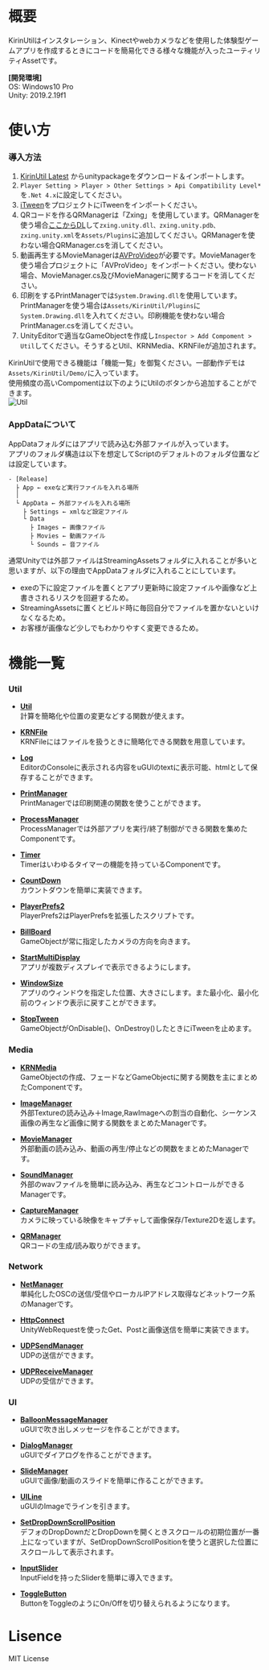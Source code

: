 # 概要
KirinUtilはインスタレーション、Kinectやwebカメラなどを使用した体験型ゲームアプリを作成するときにコードを簡易化できる様々な機能が入ったユーティリティAssetです。  
  
<b>[開発環境]</b>  
OS: Windows10 Pro  
Unity: 2019.2.19f1

# 使い方
### 導入方法
1. [KirinUtil Latest](https://github.com/mizutanikirin/KirinUtil/releases/tag/Latest) からunitypackageをダウンロード＆インポートします。
2. `Player Setting > Player > Other Settings > Api Compatibility Level*`を`.Net 4.x`に設定してください。
3. [iTween](https://assetstore.unity.com/packages/tools/animation/itween-84)をプロジェクトにiTweenをインポートください。
4. QRコードを作るQRManagerは「Zxing」を使用しています。QRManagerを使う場合[ここからDL](https://github.com/micjahn/ZXing.Net/releases)して`zxing.unity.dll、zxing.unity.pdb、zxing.unity.xml`を`Assets/Plugins`に追加してください。QRManagerを使わない場合QRManager.csを消してください。
5. 動画再生するMovieManagerは[AVProVideo](https://assetstore.unity.com/packages/tools/video/avpro-video-56355)が必要です。MovieManagerを使う場合プロジェクトに「AVProVideo」をインポートください。使わない場合、MovieManager.cs及びMovieManagerに関するコードを消してください。
6. 印刷をするPrintManagerでは`System.Drawing.dll`を使用しています。PrintManagerを使う場合は`Assets/KirinUtil/Plugins`に`System.Drawing.dll`を入れてください。印刷機能を使わない場合PrintManager.csを消してください。
7. UnityEditorで適当なGameObjectを作成し`Inspector > Add Compoment > Util`してください。そうするとUtil、KRNMedia、KRNFileが追加されます。

KirinUtilで使用できる機能は「機能一覧」を御覧ください。一部動作デモは`Assets/KirinUtil/Demo/`に入っています。  
使用頻度の高いCompomentは以下のようにUtilのボタンから追加することができます。  
![Util](https://user-images.githubusercontent.com/4795806/78106744-fff84600-742e-11ea-906d-96da81bdd02a.png)

### AppDataについて
AppDataフォルダにはアプリで読み込む外部ファイルが入っています。  
アプリのフォルダ構造は以下を想定してScriptのデフォルトのフォルダ位置などは設定しています。  
```
- [Release]
  ├ App ← exeなど実行ファイルを入れる場所
  │   
  └ AppData ← 外部ファイルを入れる場所
    ├ Settings ← xmlなど設定ファイル
    └ Data
      ├ Images ← 画像ファイル
      ├ Movies ← 動画ファイル
      └ Sounds ← 音ファイル
```

通常Unityでは外部ファイルはStreamingAssetsフォルダに入れることが多いと思いますが、以下の理由でAppDataフォルダに入れることにしています。
- exeの下に設定ファイルを置くとアプリ更新時に設定ファイルや画像など上書きされるリスクを回避するため。
- StreamingAssetsに置くとビルド時に毎回自分でファイルを置かないといけなくなるため。
- お客様が画像など少しでもわかりやすく変更できるため。
		
# 機能一覧
### Util
- <b>[Util](https://github.com/mizutanikirin/KirinUtil/wiki/Util)</b>  
  計算を簡略化や位置の変更などする関数が使えます。  
  
- <b>[KRNFile](https://github.com/mizutanikirin/KirinUtil/wiki/KRNFile)</b>  
  KRNFileにはファイルを扱うときに簡略化できる関数を用意しています。  
  
- <b>[Log](https://github.com/mizutanikirin/KirinUtil/wiki/Log)</b>  
  EditorのConsoleに表示される内容をuGUIのtextに表示可能、htmlとして保存することができます。  

- <b>[PrintManager](https://github.com/mizutanikirin/KirinUtil/wiki/PrintManager)</b>  
  PrintManagerでは印刷関連の関数を使うことができます。  
  
- <b>[ProcessManager](https://github.com/mizutanikirin/KirinUtil/wiki/ProcessManager)</b>  
  ProcessManagerでは外部アプリを実行/終了制御ができる関数を集めたComponentです。  
  
- <b>[Timer](https://github.com/mizutanikirin/KirinUtil/wiki/Timer)</b>  
  Timerはいわゆるタイマーの機能を持っているComponentです。  
  
- <b>[CountDown](https://github.com/mizutanikirin/KirinUtil/wiki/CountDown)</b>  
  カウントダウンを簡単に実装できます。  
  
- <b>[PlayerPrefs2](https://github.com/mizutanikirin/KirinUtil/wiki/PlayerPrefs2)</b>  
  PlayerPrefs2はPlayerPrefsを拡張したスクリプトです。  
  
- <b>[BillBoard](https://github.com/mizutanikirin/KirinUtil/wiki/BillBoard)</b>  
  GameObjectが常に指定したカメラの方向を向きます。  
  
- <b>[StartMultiDisplay](https://github.com/mizutanikirin/KirinUtil/wiki/StartMultiDisplay)</b>  
  アプリが複数ディスプレイで表示できるようにします。
  
- <b>[WindowSize](https://github.com/mizutanikirin/KirinUtil/wiki/WindowSize)</b>  
  アプリのウィンドウを指定した位置、大きさにします。また最小化、最小化前のウィンドウ表示に戻すことができます。  
  
- <b>[StopTween](https://github.com/mizutanikirin/KirinUtil/wiki/StopTween)</b>  
  GameObjectがOnDisable()、OnDestroy()したときにiTweenを止めます。
### Media
- <b>[KRNMedia](https://github.com/mizutanikirin/KirinUtil/wiki/KRNMedia)</b>  
  GameObjectの作成、フェードなどGameObjectに関する関数を主にまとめたComponentです。  
  
- <b>[ImageManager](https://github.com/mizutanikirin/KirinUtil/wiki/ImageManager)</b>  
  外部Textureの読み込み＋Image,RawImageへの割当の自動化、シーケンス画像の再生など画像に関する関数をまとめたManagerです。
  
- <b>[MovieManager](https://github.com/mizutanikirin/KirinUtil/wiki/MovieManager)</b>  
  外部動画の読み込み、動画の再生/停止などの関数をまとめたManagerです。
  
- <b>[SoundManager](https://github.com/mizutanikirin/KirinUtil/wiki/SoundManager)</b>  
  外部のwavファイルを簡単に読み込み、再生などコントロールができるManagerです。
  
- <b>[CaptureManager](https://github.com/mizutanikirin/KirinUtil/wiki/CaptureManager)</b>  
  カメラに映っている映像をキャプチャして画像保存/Texture2Dを返します。
  
- <b>[QRManager](https://github.com/mizutanikirin/KirinUtil/wiki/QRManager)</b>  
  QRコードの生成/読み取りができます。  
  
### Network
- <b>[NetManager](https://github.com/mizutanikirin/KirinUtil/wiki/NetManager)</b>  
  単純化したOSCの送信/受信やローカルIPアドレス取得などネットワーク系のManagerです。  
  
- <b>[HttpConnect](https://github.com/mizutanikirin/KirinUtil/wiki/HttpConnect)</b>  
  UnityWebRequestを使ったGet、Postと画像送信を簡単に実装できます。  
  
- <b>[UDPSendManager](https://github.com/mizutanikirin/KirinUtil/wiki/UDPSendManager)</b>  
  UDPの送信ができます。
  
- <b>[UDPReceiveManager](https://github.com/mizutanikirin/KirinUtil/wiki/UDPReceiveManager)</b>  
  UDPの受信ができます。
  
### UI
- <b>[BalloonMessageManager](https://github.com/mizutanikirin/KirinUtil/wiki/BalloonMessageManager)</b>  
  uGUIで吹き出しメッセージを作ることができます。  
  
- <b>[DialogManager](https://github.com/mizutanikirin/KirinUtil/wiki/DialogManager)</b>  
  uGUIでダイアログを作ることができます。  
  
- <b>[SlideManager](https://github.com/mizutanikirin/KirinUtil/wiki/SlideManager)</b>  
  uGUIで画像/動画のスライドを簡単に作ることができます。  
  
- <b>[UILine](https://github.com/mizutanikirin/KirinUtil/wiki/UILine)</b>  
  uGUIのImageでラインを引きます。
  
- <b>[SetDropDownScrollPosition](https://github.com/mizutanikirin/KirinUtil/wiki/SetDropDownScrollPosition)</b>  
  デフォのDropDownだとDropDownを開くときスクロールの初期位置が一番上になっていますが、SetDropDownScrollPositionを使うと選択した位置にスクロールして表示されます。  

- <b>[InputSlider](https://github.com/mizutanikirin/KirinUtil/wiki/InputSlider)</b>  
  InputFieldを持ったSliderを簡単に導入できます。
  
- <b>[ToggleButton](https://github.com/mizutanikirin/KirinUtil/wiki/ToggleButton)</b>  
  ButtonをToggleのようにOn/Offを切り替えられるようになります。

# Lisence
MIT License